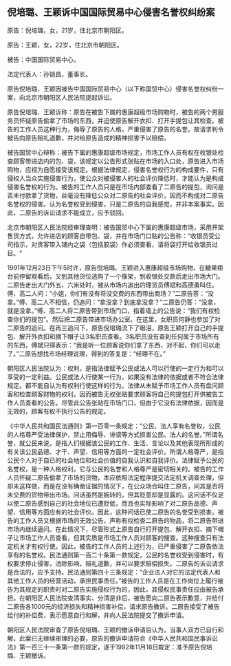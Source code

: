 ## 倪培璐、王颖诉中国国际贸易中心侵害名誉权纠纷案

原告：倪培璐，女，21岁，住北京市朝阳区。

原告：王颖，女，22岁，住北京市朝阳区。

被告：中国国际贸易中心。

法定代表人：孙锁昌，董事长。

原告倪培璐、王颖因被告中国国际贸易中心（以下称国贸中心）侵害名誉权纠纷一案，向北京市朝阳区人民法院提起诉讼。

原告倪培璐、王颖诉称：原告在被告下属的惠康超级市场购物时，被告的两个男服务员怀疑原告偷拿了市场的东西，并迫使原告解开衣扣、打开手提包让其检查。被告的工作人员这种行为，侮辱了原告的人格，严重侵害了原告的名誉。故请求判令被告向原告赔礼道歉，并对给原告造成的精神损害予以赔偿。

被告国贸中心辩称：被告下属的惠康超级市场规定，市场工作人员有权在收银处检查顾客带进店内的包、袋，该规定以公告形式张贴在市场的入口处，原告进入市场购物，应视为自愿接受该规定。根据法律规定，侵害名誉权行为的构成要件，只有侵权人当众实施侵害行为，使公众对被侵害人的社会评价降低时，才能认为是构成侵害名誉权的行为。被告的工作人员只是在市场内部查看了二原告的提包，询问是否未付款拿了货物，丝毫没有降低公众对二原告的社会评价，因而不构成对二原告名誉权的侵害。认为名誉权受到侵害，只是二原告的自我感觉，并非本案事实。因此，二原告的诉讼请求不能成立，应予驳回。

北京市朝阳区人民法院经审理查明：被告国贸中心下属的惠康超级市场，采用开架售货方式，允许进店的顾客自带包、袋，并在市场门口贴的公告称：“收银员受公司指示，对贵客带入铺内之袋（包括胶袋）作必须查看，请将袋打开给收银员过目。“

1991年12月23日下午5时许，原告倪培璐、王颖进入惠康超级市场购物，在糖果柜台前停留观看后，又到其他货位选购了一个像架，到收银处交款后走出市场大门。二原告走出大门外五、六米处时，被从市场内追出的理货员傅斌和高德勇叫住。傅、高二人问：“小姐，你们有没有将没交费的东西带出商场？”二原告答：“没拿。”傅、高二人不相信，仍追问：“拿没拿？到底拿没拿？”二原告仍答：“没拿，就是没拿。”傅、高二人将二原告带到市场门口，指着墙上的公告说：“我们有权检查你们的提包”。然后把二原告带进市场办公室。在这里，女职员何静也参加了对二原告的追问。在再三追问下，原告倪培璐流下了眼泪，原告王颖打开自己的手提包、解开外衣扣和摘下帽子让3名职员查看。3名职员没有查到任何属于市场所有的东西，傅斌只得表示：“我是听一位顾客说你们拿了东西，对不起，你们可以走了。”二原告想找市场经理说理，得到的答复是：“经理不在。”

朝阳区人民法院认为：权利，是指法律赋予公民或法人可以行使的一定行为和可以享受的一定利益。公民或法人行使某一行为，如果没有法律的依据或者不符合法律规定。都不能自认为有权利行使这样的行为。法律从未赋予市场工作人员有盘问顾客和检查顾客财物的权利，因而被告无权张贴要求顾客将自己的提包打开供被告工作人员查看的公告。尽管此公告张贴在市场门口，但由于它没有法律依据，因而是无效的，顾客有权不执行公告的规定。

《中华人民共和国民法通则》第一百零一条规定：“公民、法人享有名誉权，公民的人格尊严受法律保护，禁止用侮辱、诽谤等方式损害公民、法人的名誉。”所谓名誉，就公民来说，是指人们根据该公民的工作、生活、言论以及其他表现所形成的有关该公民品德、才干、声望、信用等方面的一定社会评价。所谓人格尊严，是指公民个人对于自已的社会地位和社会价值的自我认识和自我评价。法律赋予公民的名誉权，是一种人格权利，它与公民的名誉和人格尊严是密切相关的。被告的工作人员怀疑二原告偷拿了市场的货物，本应依照法定程序提交法定机关调查处理，但却未这样做，而是在没有确凿证据的情况下，在公众场合叫住二原告，问其是否将未交费的货物带出市场。问话虽然是婉转的，但其贬意却是显露的。这问话不仅足以使二原告感到自己的社会地位已遭贬低，而且也实际影响了对二原告品德、声望、信用等方面应有的社会评价。因此，这种问话已使二原告的名誉受到损害。被告的工作人员又根据市场的无效公告，声称有权检查二原告的物品，将二原告带进市场内继续逼问。在此情况下，尽管形式上原告自行打开提包、解开衣扣、摘下帽子让市场工作人员查看，但其实质是市场工作人员对顾客的搜查。这种搜查只有法定机关才有权行使。因此，被告的工作人员的上述行为，已严重侵害了二原告依法享有的名誉权。民法通则第一百二十条第一款规定，公民的名誉权受到侵害时，有权要求停止侵害，消除影响，赔礼道歉，并可以要求赔偿损失。二原告的诉讼请求是合法的，应予支持。民法通则第四十三条规定：“企业法人对它的法定代表人和其他工作人员的经营活动，承担民事责任。”被告的工作人员是在工作岗位上履行被告为其规定的职责时对二原告实施侵权行为的，因此，其侵权民事责任应由被告承担。在朝阳区人民法院查清事实、分清是非后，被告愿向二原告表示歉意，并给付二原告各1000元的经济损失和精神损害补偿，请求原告撤诉。二原告接受了被告给付的补偿费，表示愿意自行和解，并向人民法院提交了撤诉申请。

朝阳区人民法院审查了原告倪培璐、王颖的撤诉申请后认为，当事人双方已自行和解，此案已无继续审理的必要，原告的撤诉申请符合《中华人民共和国民事诉讼法》第一百三十一条第一款的规定，遂于1992年11月18日裁定：准予原告倪培璐、王颖撤诉。

